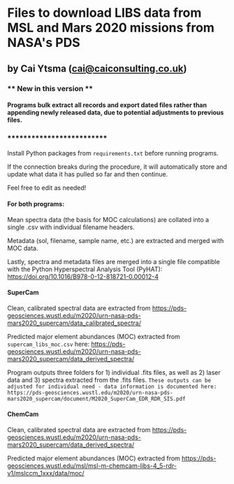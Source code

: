 # Files to download LIBS data from MSL and Mars 2020 missions from NASA's PDS
## by Cai Ytsma (cai@caiconsulting.co.uk)

### ** New in this version ** 
#### Programs bulk extract all records and export dated files rather than appending newly released data, due to potential adjustments to previous files.
### *************************

Install Python packages from `requirements.txt` before running programs. 

If the connection breaks during the procedure, it will automatically store and update what data it has pulled so far and then continue.

Feel free to edit as needed!

#### For both programs:

Mean spectra data (the basis for MOC calculations) are collated into a single .csv with individual filename headers.

Metadata (sol, filename, sample name, etc.) are extracted and merged with MOC data. 

Lastly, spectra and metadata files are merged into a single file compatible with the Python Hyperspectral Analysis Tool (PyHAT): https://doi.org/10.1016/B978-0-12-818721-0.00012-4 

#### SuperCam
Clean, calibrated spectral data are extracted from https://pds-geosciences.wustl.edu/m2020/urn-nasa-pds-mars2020_supercam/data_calibrated_spectra/

Predicted major element abundances (MOC) extracted from `supercam_libs_moc.csv` here: https://pds-geosciences.wustl.edu/m2020/urn-nasa-pds-mars2020_supercam/data_derived_spectra/

Program outputs three folders for 1) individual .fits files, as well as 2) laser data and 3) spectra extracted from the .fits files. `These outputs can be adjusted for individual need - data information is documented here: https://pds-geosciences.wustl.edu/m2020/urn-nasa-pds-mars2020_supercam/document/M2020_SuperCam_EDR_RDR_SIS.pdf`

#### ChemCam
Clean, calibrated spectral data are extracted from https://pds-geosciences.wustl.edu/m2020/urn-nasa-pds-mars2020_supercam/data_derived_spectra/

Predicted major element abundances (MOC) extracted from https://pds-geosciences.wustl.edu/msl/msl-m-chemcam-libs-4_5-rdr-v1/mslccm_1xxx/data/moc/
